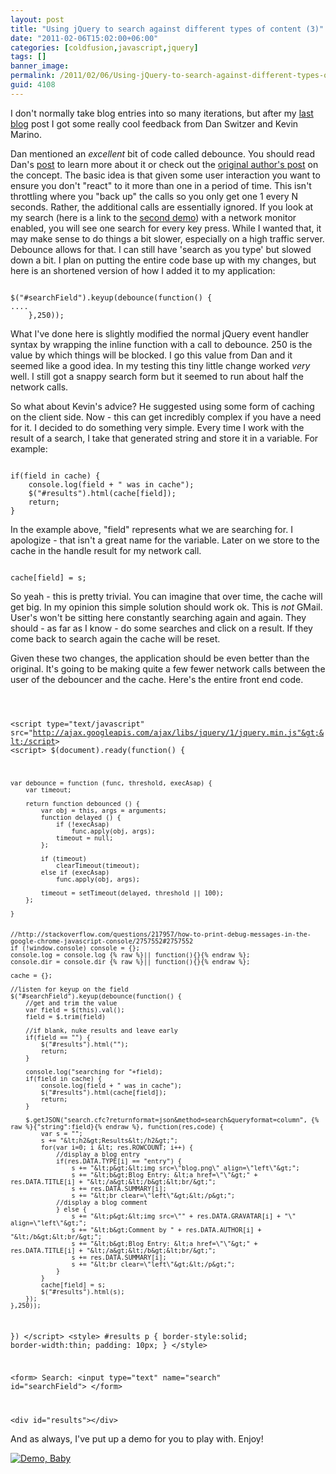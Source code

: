 ```yaml
---
layout: post
title: "Using jQuery to search against different types of content (3)"
date: "2011-02-06T15:02:00+06:00"
categories: [coldfusion,javascript,jquery]
tags: []
banner_image: 
permalink: /2011/02/06/Using-jQuery-to-search-against-different-types-of-content-3
guid: 4108
---
```


I don't normally take blog entries into so many iterations, but after my <a href="http://www.raymondcamden.com/index.cfm/2011/2/3/Using-jQuery-to-search-against-different-types-of-content-2">last blog</a> post I got some really cool feedback from Dan Switzer and Kevin Marino. 

<p/>

Dan mentioned an <i>excellent</i> bit of code called debounce. You should read Dan's <a href="http://blog.pengoworks.com/index.cfm/2009/3/24/Managing-JavaScript-eventsfunctions-using-debouncing">post</a> to learn more about it or check out the <a href="http://unscriptable.com/index.php/2009/03/20/debouncing-javascript-methods/">original author's post</a> on the concept. The basic idea is that given some user interaction you want to ensure you don't "react" to it more than one in a period of time. This isn't throttling where you "back up" the calls so you only get one 1 every N seconds. Rather, the additional calls are essentially ignored. If you look at my search (here is a link to the <a href="http://www.coldfusionjedi.com/demos/feb32011/test.cfm">second demo</a>) with a network monitor enabled, you will see one search for every key press. While I wanted that, it may make sense to do things a bit slower, especially on a high traffic server. Debounce allows for that. I can still have 'search as you type' but slowed down a bit. I plan on putting the entire code base up with my changes, but here is an shortened version of how I added it to my application:

<p/>
<!--more-->
<code>
$("#searchField").keyup(debounce(function() {
....
	},250));
</code>

<p/>

What I've done here is slightly modified the normal jQuery event handler syntax by wrapping the inline function with a call to debounce. 250 is the value by which things will be blocked. I go this value from Dan and it seemed like a good idea. In my testing this tiny little change worked <i>very</i> well. I still got a snappy search form but it seemed to run about half the network calls. 

<p/>

So what about Kevin's advice? He suggested using some form of caching on the client side. Now - this can get incredibly complex if you have a need for it. I decided to do something very simple. Every time I work with the result of a search, I take that generated string and store it in a variable. For example:

<p/>

<code>
if(field in cache) {
	console.log(field + " was in cache");
	$("#results").html(cache[field]);
	return;
}
</code>

<p>

In the example above, "field" represents what we are searching for. I apologize - that isn't a great name for the variable. Later on we store to the cache in the handle result for my network call.

<p/>

<code>
cache[field] = s;
</code>

<p/>

So yeah - this is pretty trivial. You can imagine that over time, the cache will get big. In my opinion this simple solution should work ok. This is <i>not</i> GMail. User's won't be sitting here constantly searching again and again. They should - as far as I know - do some searches and click on a result. If they come back to search again the cache will be reset. 

<p/>

Given these two changes, the application should be even better than the original. It's going to be making quite a few fewer network calls between the user of the debouncer and the cache. Here's the entire front end code.

<p/>

<code>

&lt;script type="text/javascript" src="http://ajax.googleapis.com/ajax/libs/jquery/1/jquery.min.js"&gt;&lt;/script&gt;
&lt;script&gt;
$(document).ready(function() {

	var debounce = function (func, threshold, execAsap) {
	    var timeout;
	 
	    return function debounced () {
	        var obj = this, args = arguments;
	        function delayed () {
	            if (!execAsap)
	                func.apply(obj, args);
	            timeout = null; 
	        };
	 
	        if (timeout)
	            clearTimeout(timeout);
	        else if (execAsap)
	            func.apply(obj, args);
	 
	        timeout = setTimeout(delayed, threshold || 100); 
	    };
	 
	}


	//http://stackoverflow.com/questions/217957/how-to-print-debug-messages-in-the-google-chrome-javascript-console/2757552#2757552
	if (!window.console) console = {};
	console.log = console.log {% raw %}|| function(){}{% endraw %};
	console.dir = console.dir {% raw %}|| function(){}{% endraw %};
	
	cache = {};

	//listen for keyup on the field
	$("#searchField").keyup(debounce(function() {
		//get and trim the value
		var field = $(this).val();
		field = $.trim(field)

		//if blank, nuke results and leave early
		if(field == "") {
			$("#results").html("");
			return;
		}
		
		console.log("searching for "+field);
		if(field in cache) {
			console.log(field + " was in cache");
			$("#results").html(cache[field]);
			return;
		}
		
		$.getJSON("search.cfc?returnformat=json&method=search&queryformat=column", {% raw %}{"string":field}{% endraw %}, function(res,code) {
			var s = "";
			s += "&lt;h2&gt;Results&lt;/h2&gt;";
			for(var i=0; i &lt; res.ROWCOUNT; i++) {
				//display a blog entry
				if(res.DATA.TYPE[i] == "entry") {
					s += "&lt;p&gt;&lt;img src=\"blog.png\" align=\"left\"&gt;";
					s += "&lt;b&gt;Blog Entry: &lt;a href=\"\"&gt;" + res.DATA.TITLE[i] + "&lt;/a&gt;&lt;/b&gt;&lt;br/&gt;";
					s += res.DATA.SUMMARY[i];
					s += "&lt;br clear=\"left\"&gt;&lt;/p&gt;";
				//display a blog comment
				} else {
					s += "&lt;p&gt;&lt;img src=\"" + res.DATA.GRAVATAR[i] + "\" align=\"left\"&gt;";
					s += "&lt;b&gt;Comment by " + res.DATA.AUTHOR[i] + "&lt;/b&gt;&lt;br/&gt;";
					s += "&lt;b&gt;Blog Entry: &lt;a href=\"\"&gt;" + res.DATA.TITLE[i] + "&lt;/a&gt;&lt;/b&gt;&lt;br/&gt;";
					s += res.DATA.SUMMARY[i];
					s += "&lt;br clear=\"left\"&gt;&lt;/p&gt;";
				}
			}
			cache[field] = s;
			$("#results").html(s);
		});
	},250));
})
&lt;/script&gt;
&lt;style&gt;
#results p {
	border-style:solid;
	border-width:thin;
	padding: 10px;
}
&lt;/style&gt;

&lt;form&gt;
Search: &lt;input type="text" name="search" id="searchField"&gt;
&lt;/form&gt;

&lt;div id="results"&gt;&lt;/div&gt;
</code>

<p/>

And as always, I've put up a demo for you to play with. Enjoy!

<p/>


<a href="http://www.coldfusionjedi.com/demos/feb62011/test.cfm"><img src="https://static.raymondcamden.com/images/cfjedi/icon_128.png" title="Demo, Baby" border="0"></a>